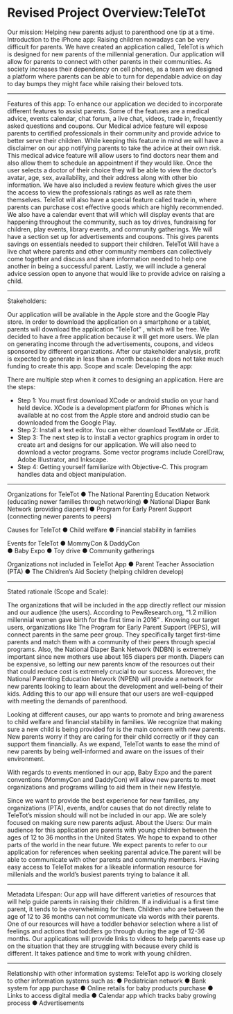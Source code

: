 # Revised Project Overview:TeleTot

Our mission: Helping new parents adjust to parenthood one tip at a time. 
Introduction to the iPhone app:
Raising children nowadays can be very difficult for parents. We have created an application called, TeleTot is which is  designed for new parents of the millennial generation. Our application will allow for parents to connect with other parents in their communities. As society increases their dependency on cell phones, as a team we designed a platform where parents can be able to turn for dependable advice on day to day bumps they might face while raising their beloved tots. 

-----

Features of this app:
To enhance our application we decided to incorporate different features to assist parents. Some of the features are a medical advice, events calendar, chat forum, a live chat, videos, trade in, frequently asked questions and coupons.  Our Medical advice feature will expose parents to certified professionals in their community and provide advice to better serve their children. While keeping this feature in mind we will have a disclaimer on our app notifying parents to take the advice at their own risk. This medical advice feature will allow users to find doctors near them and also allow them to schedule an appointment if they would like.  Once the user selects a doctor of their choice they will be able to view the doctor’s avatar, age, sex, availability, and their address along with other bio information.  We have also included a review feature which gives the user the access to view the professionals ratings as well as rate them themselves. TeleTot will also have a special feature called trade in, where parents can purchase cost effective goods which are highly recommended. We also have a calendar event that will  which will display events that are happening throughout the community, such as toy drives, fundraising for children, play events, library events, and community gatherings. We will have a section set up for advertisements and coupons. This gives parents savings on essentials needed to support their children. TeleTot  Will have a live chat where parents and other community members can collectively come together and discuss and share information needed to help one another in being a successful parent. Lastly, we will include a general advice session open to anyone that would like to provide advice on raising a child. 

----

Stakeholders:

Our application will be available in the Apple store and the Google Play store. In order to download the application on a smartphone or a tablet, parents will download  the application “TeleTot” , which will be free.  We decided to have  a free application because it will get more users. 
We plan on generating income through the advertisements, coupons, and videos sponsored by different organizations.  After our stakeholder analysis, profit is expected to generate in less than a month because it does not take much funding to create this app. 
Scope and scale: 
Developing the app:

There are multiple step when it comes to designing an application. Here are the steps:  
-	Step 1: You must first download XCode or android studio on your hand held device. XCode is a development platform for iPhones which is available at no cost from the Apple store and android studio can be downloaded from the Google Play. 
-	Step 2: Install a text editor. You can either download  TextMate or JEdit. 
-	Step 3: The next step is to install a vector graphics program in order to create art and designs for our application. We will also need to download a vector programs. Some vector programs include CorelDraw, Adobe Illustrator, and Inkscape. 
-	Step 4: Getting yourself familiarize with Objective-C. This program handles data and object manipulation. 

----

Organizations for TeleTot 
●	The National Parenting Education Network (educating newer families through networking)
●	National Diaper Bank Network (providing diapers)
●	Program for Early Parent Support (connecting newer parents to peers)

Causes for TeleTot
●	Child welfare 
●	Financial stability in families 

Events for TeleTot
●	MommyCon & DaddyCon  
●	Baby Expo
●	Toy drive
●	Community gatherings

Organizations not included in TeleTot App
●	Parent Teacher Association (PTA)
●	The Children’s Aid Society (helping children develop)  

----

Stated rationale (Scope and Scale):

The organizations that will be included in the app directly reflect our mission and our audience (the users). According to PewResearch.org, “1.2 million millennial women gave birth for the first time in 2016” .  Knowing our target users, organizations like The Program for Early Parent Support (PEPS), will connect parents in the same peer group. They specifically target first-time parents and match them with a community of their peers through special programs. Also, the National Diaper Bank Network (NDBN) is extremely important since new mothers use about 165 diapers per month.   Diapers can be expensive, so letting our new parents know of the resources out their that could reduce cost is extremely crucial to our success. Moreover, the National Parenting Education Network (NPEN) will provide a network for new parents looking to learn about the development and well-being of their kids. Adding this to our app will ensure that our users are well-equipped with meeting the demands of parenthood. 

Looking at different causes, our app wants to promote and bring awareness to child welfare and financial stability in families. We recognize that making sure a new child is being provided for is the main concern with new parents. New parents worry if they are caring for their child correctly or if they can support them financially. As we expand, TeleTot wants to ease the mind of new parents by being well-informed and aware on the issues of their environment. 

With regards to events mentioned in our app, Baby Expo and the parent conventions (MommyCon and DaddyCon) will allow new parents to meet organizations and programs willing to aid them in their new lifestyle. 

Since we want to provide the best experience for new families, any organizations (PTA), events, and/or causes that do not directly relate to 
TeleTot’s mission should will not be included in our app. We are solely focused on making sure new parents adjust. 
About the Users:
Our main audience for this application are parents with young children  between the ages of 12 to 36 months in the United States. We hope to expand to other parts of the world in the near future.  We expect parents to refer to our application for references when seeking parental advice.The parent will be able to communicate with other parents and community members.  Having easy access to TeleTot makes for a likeable information resource for millenials and the world’s busiest parents trying to balance it all. 

-----

Metadata Lifespan:
Our app will have different varieties of resources that will help guide parents in raising their children. If a individual is a first time parent, it tends to be overwhelming for them. Children who are between the age of 12 to 36 months can not communicate via words  with their parents. One of our resources will have a toddler behavior selection where a list of feelings and actions that toddlers go through during the age of 12-36 months. Our applications will provide links to videos to help parents ease up on the situation that they are struggling with because every child is different. It takes patience and time to work with young children. 

----

 Relationship with other information systems:
TeleTot app is working closely to other information systems such as:
●	Pediatrician network
●	Bank system for app purchase
●	Online retails for baby products purchase
●	Links to access digital media
●	Calendar app which tracks baby growing process
●	Advertisements


